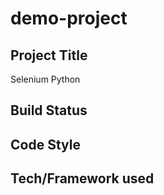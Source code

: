 # demo-project

## Project Title
Selenium Python


## Build Status


## Code Style


## Tech/Framework used
